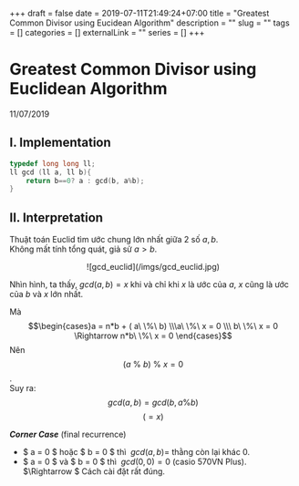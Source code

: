 +++ 
draft = false
date = 2019-07-11T21:49:24+07:00
title = "Greatest Common Divisor using Eucidean Algorithm"
description = ""
slug = "" 
tags = []
categories = []
externalLink = ""
series = []
+++
# Greatest Common Divisor using Euclidean Algorithm
11/07/2019

## I. Implementation
```cpp
typedef long long ll;
ll gcd (ll a, ll b){
    return b==0? a : gcd(b, a%b);
}
```

## II. Interpretation
Thuật toán Euclid tìm ước chung lớn nhất giữa 2 số $a, b$.  
Không mất tính tổng quát, giả sử $a > b$.  
<center>
    ![gcd_euclid](/imgs/gcd_euclid.jpg)
</center>

Nhìn hình, ta thấy, $gcd(a, b) = x$ khi và chỉ khi $x$ là ước của $a$, $x$ cũng là ước của $b$ và $x$ lớn nhất.  

Mà $$\begin{cases}a = n*b + ( a\ \%\ b) \\\a\ \%\ x = 0 \\\ b\ \%\ x = 0 \Rightarrow n*b\ \%\ x = 0 \end{cases}$$
Nên  $$ (a\ \%\ b)\ \%\ x = 0$$.  
Suy ra:  $$gcd(a, b) = gcd(b, a\%b)$$ 
$$(=x)$$  

***Corner Case***  (final recurrence)    

- $ a = 0 $ hoặc $ b = 0 $ thì $\ gcd(a , b) =$ thằng còn lại khác $0$.
- $ a = 0 $ và $ b = 0 $ thì $\ gcd(0, 0) = 0$ (casio 570VN Plus).  
$\Rightarrow $ Cách cài đặt rất đúng.  


